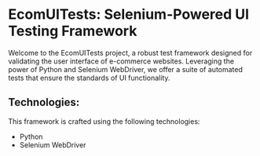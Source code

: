 # EcomUITests: Selenium-Powered UI Testing Framework

Welcome to the EcomUITests project, a robust test framework designed for validating the user interface of e-commerce websites. Leveraging the power of Python and Selenium WebDriver, we offer a suite of automated tests that ensure the standards of UI functionality.

## Technologies:
This framework is crafted using the following technologies:
- Python 
- Selenium WebDriver
